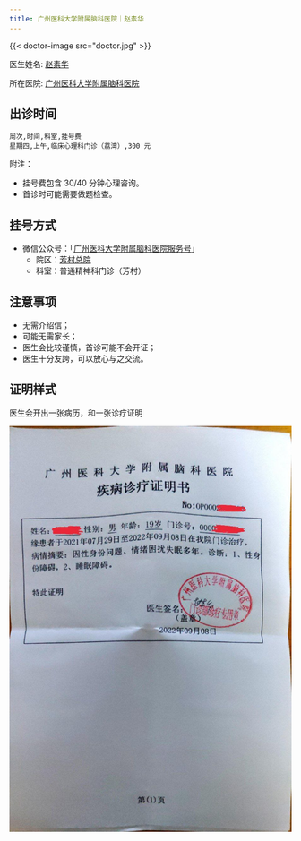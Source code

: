 ```yaml
---
title: 广州医科大学附属脑科医院｜赵素华
---
```


{{< doctor-image src="doctor.jpg" >}}

医生姓名: [赵素华](https://www.gzbrain.cn/myzj/info.aspx?itemid=5375)

所在医院: [广州医科大学附属脑科医院](https://amap.com/place/B00141S32G)

## 出诊时间

```csv
周次,时间,科室,挂号费
星期四,上午,临床心理科门诊（荔湾）,300 元
```

附注：

- 挂号费包含 30/40 分钟心理咨询。
- 首诊时可能需要做题检查。

## 挂号方式

- 微信公众号：「[广州医科大学附属脑科医院服务号](weixin://gh_3410fe88a5d4)」
  - 院区：[芳村总院](https://amap.com/place/B00140HU1B)
  - 科室：普通精神科门诊（芳村）

## 注意事项

- 无需介绍信；
- 可能无需家长；
- 医生会比较谨慎，首诊可能不会开证；
- 医生十分友跨，可以放心与之交流。

## 证明样式

医生会开出一张病历，和一张诊疗证明

![证明](proof.jpg)
